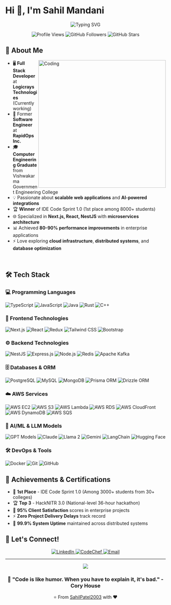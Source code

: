 # Hi 👋, I'm Sahil Mandani

<div align="center">
  <img src="https://readme-typing-svg.herokuapp.com?font=Fira+Code&pause=1000&color=2196F3&center=true&vCenter=true&width=435&lines=Full+Stack+Developer;Software+Engineer;AI+%26+Cloud+Enthusiast;Open+Source+Contributor" alt="Typing SVG" />
</div>

<p align="center">
  <img src="https://komarev.com/ghpvc/?username=SahilPatel2003&style=flat-square&color=blue" alt="Profile Views">
  <img src="https://img.shields.io/github/followers/SahilPatel2003?label=Followers&style=flat-square&color=blue" alt="GitHub Followers">
  <img src="https://img.shields.io/github/stars/SahilPatel2003?label=Stars&style=flat-square&color=blue" alt="GitHub Stars">
</p>

## 🚀 About Me

<img align="right" alt="Coding" width="400" src="https://raw.githubusercontent.com/pritmanvar/pritmanvar/3d97b6f2b52c980dcf2b373fe6fcc8afbdd8c5ce/gif/Coding%20_Monochromatic.svg">

- 🖥️ **Full Stack Developer** at **Logicrays Technologies** (Currently working)
- 🎯 Former **Software Engineer** at **RapidOps Inc.** 
- 🎓 **Computer Engineering Graduate** from Vishwakarma Government Engineering College
- 💡 Passionate about **scalable web applications** and **AI-powered integrations**
- 🏆 **Winner** of IDE Code Sprint 1.0 (1st place among 8000+ students)
- 🌐 Specialized in **Next.js, React, NestJS** with **microservices architecture**
- 📊 Achieved **80-90% performance improvements** in enterprise applications
- ⚡ Love exploring **cloud infrastructure**, **distributed systems**, and **database optimization**

<br clear="right"/>

## 🛠️ Tech Stack

### 💻 Programming Languages
<p>
  <img src="https://img.shields.io/badge/TypeScript-007ACC?style=for-the-badge&logo=typescript&logoColor=white" alt="TypeScript">
  <img src="https://img.shields.io/badge/JavaScript-F7DF1E?style=for-the-badge&logo=javascript&logoColor=black" alt="JavaScript">
  <img src="https://img.shields.io/badge/Java-ED8B00?style=for-the-badge&logo=java&logoColor=white" alt="Java">
  <img src="https://img.shields.io/badge/Rust-000000?style=for-the-badge&logo=rust&logoColor=white" alt="Rust">
  <img src="https://img.shields.io/badge/C++-00599C?style=for-the-badge&logo=c%2B%2B&logoColor=white" alt="C++">
</p>

### 🎨 Frontend Technologies
<p>
  <img src="https://img.shields.io/badge/Next.js-000000?style=for-the-badge&logo=nextdotjs&logoColor=white" alt="Next.js">
  <img src="https://img.shields.io/badge/React-20232A?style=for-the-badge&logo=react&logoColor=61DAFB" alt="React">
  <img src="https://img.shields.io/badge/Redux-593D88?style=for-the-badge&logo=redux&logoColor=white" alt="Redux">
  <img src="https://img.shields.io/badge/Tailwind_CSS-38B2AC?style=for-the-badge&logo=tailwind-css&logoColor=white" alt="Tailwind CSS">
  <img src="https://img.shields.io/badge/Bootstrap-563D7C?style=for-the-badge&logo=bootstrap&logoColor=white" alt="Bootstrap">
</p>

### ⚙️ Backend Technologies
<p>
  <img src="https://img.shields.io/badge/NestJS-E0234E?style=for-the-badge&logo=nestjs&logoColor=white" alt="NestJS">
  <img src="https://img.shields.io/badge/Express.js-404D59?style=for-the-badge&logo=express&logoColor=white" alt="Express.js">
  <img src="https://img.shields.io/badge/Node.js-43853D?style=for-the-badge&logo=node.js&logoColor=white" alt="Node.js">
  <img src="https://img.shields.io/badge/Redis-DC382D?style=for-the-badge&logo=redis&logoColor=white" alt="Redis">
  <img src="https://img.shields.io/badge/Apache_Kafka-231F20?style=for-the-badge&logo=apache-kafka&logoColor=white" alt="Apache Kafka">
</p>

### 🗄️ Databases & ORM
<p>
  <img src="https://img.shields.io/badge/PostgreSQL-316192?style=for-the-badge&logo=postgresql&logoColor=white" alt="PostgreSQL">
  <img src="https://img.shields.io/badge/MySQL-00000F?style=for-the-badge&logo=mysql&logoColor=white" alt="MySQL">
  <img src="https://img.shields.io/badge/MongoDB-4EA94B?style=for-the-badge&logo=mongodb&logoColor=white" alt="MongoDB">
  <img src="https://img.shields.io/badge/Prisma-3982CE?style=for-the-badge&logo=Prisma&logoColor=white" alt="Prisma ORM">
  <img src="https://img.shields.io/badge/Drizzle_ORM-0F172A?style=for-the-badge&logo=drizzle&logoColor=white" alt="Drizzle ORM">
</p>

### ☁️ AWS Services
<p>
  <img src="https://img.shields.io/badge/AWS_EC2-FF9900?style=for-the-badge&logo=amazonec2&logoColor=white" alt="AWS EC2">
  <img src="https://img.shields.io/badge/AWS_S3-569A31?style=for-the-badge&logo=amazons3&logoColor=white" alt="AWS S3">
  <img src="https://img.shields.io/badge/AWS_Lambda-FF9900?style=for-the-badge&logo=awslambda&logoColor=white" alt="AWS Lambda">
  <img src="https://img.shields.io/badge/AWS_RDS-527FFF?style=for-the-badge&logo=amazonrds&logoColor=white" alt="AWS RDS">
  <img src="https://img.shields.io/badge/AWS_CloudFront-232F3E?style=for-the-badge&logo=amazonaws&logoColor=white" alt="AWS CloudFront">
  <img src="https://img.shields.io/badge/AWS_DynamoDB-4053D6?style=for-the-badge&logo=amazondynamodb&logoColor=white" alt="AWS DynamoDB">
  <img src="https://img.shields.io/badge/AWS_SQS-FF4F00?style=for-the-badge&logo=amazonsqs&logoColor=white" alt="AWS SQS">
</p>

### 🤖 AI/ML & LLM Models
<p>
  <img src="https://img.shields.io/badge/OpenAI_GPT-412991?style=for-the-badge&logo=openai&logoColor=white" alt="GPT Models">
  <img src="https://img.shields.io/badge/Claude_AI-000000?style=for-the-badge&logo=anthropic&logoColor=white" alt="Claude">
  <img src="https://img.shields.io/badge/Llama_2-346DC8?style=for-the-badge&logo=meta&logoColor=white" alt="Llama 2">
  <img src="https://img.shields.io/badge/Gemini-8E75B2?style=for-the-badge&logo=googlegemini&logoColor=white" alt="Gemini">
  <img src="https://img.shields.io/badge/LangChain-1C3C3C?style=for-the-badge&logo=langchain&logoColor=white" alt="LangChain">
  <img src="https://img.shields.io/badge/Hugging_Face-FFD21E?style=for-the-badge&logo=huggingface&logoColor=black" alt="Hugging Face">
</p>

### 🛠️ DevOps & Tools
<p>
  <img src="https://img.shields.io/badge/Docker-2496ED?style=for-the-badge&logo=docker&logoColor=white" alt="Docker">
  <img src="https://img.shields.io/badge/Git-F05032?style=for-the-badge&logo=git&logoColor=white" alt="Git">
  <img src="https://img.shields.io/badge/GitHub-100000?style=for-the-badge&logo=github&logoColor=white" alt="GitHub">
</p>

## 🏅 Achievements & Certifications

- 🥇 **1st Place** - IDE Code Sprint 1.0 (Among 3000+ students from 30+ colleges)
- 🏆 **Top 3** - HackNITR 3.0 (National-level 36-hour hackathon)
- 💼 **95% Client Satisfaction** scores in enterprise projects
- ⚡ **Zero Project Delivery Delays** track record
- 🎯 **99.9% System Uptime** maintained across distributed systems

## 🤝 Let's Connect!

<div align="center">
  <a href="https://www.linkedin.com/in/sahil-mandani/" target="_blank">
    <img src="https://img.shields.io/badge/LinkedIn-0077B5?style=for-the-badge&logo=linkedin&logoColor=white" alt="LinkedIn">
  </a>
  <a href="https://www.codechef.com/users/sahil_304" target="_blank">
    <img src="https://img.shields.io/badge/CodeChef-5B4638?style=for-the-badge&logo=codechef&logoColor=white" alt="CodeChef">
  </a>
  <a href="mailto:mandanisahil304@gmail.com">
    <img src="https://img.shields.io/badge/Email-D14836?style=for-the-badge&logo=gmail&logoColor=white" alt="Email">
  </a>
</div>

---

<div align="center">
  <img src="https://capsule-render.vercel.app/api?type=waving&color=gradient&height=100&section=footer&width=100%25" />
</div>

<div align="center">
  <h3>💭 "Code is like humor. When you have to explain it, it's bad." - Cory House</h3>
  <p>⭐️ From <a href="https://github.com/SahilPatel2003">SahilPatel2003</a> with ❤️</p>
</div>
